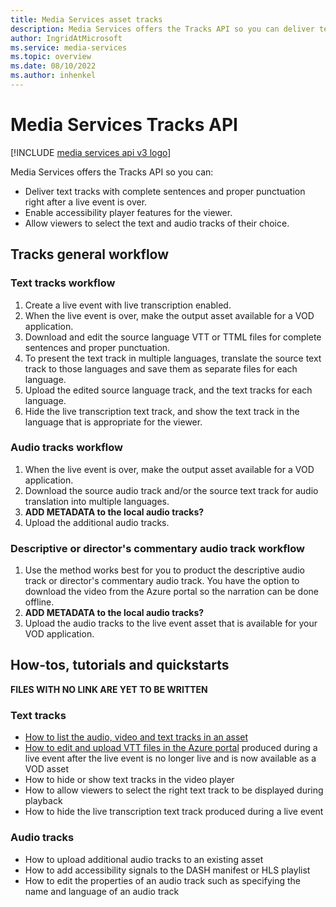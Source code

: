 ```yaml
---
title: Media Services asset tracks
description: Media Services offers the Tracks API so you can deliver text tracks with complete sentences and proper punctuation right after a live event is over, enable accessibility player features for the viewer, allow viewers to select the text and audio tracks of their choice.
author: IngridAtMicrosoft
ms.service: media-services
ms.topic: overview
ms.date: 08/10/2022
ms.author: inhenkel
---
```


# Media Services Tracks API

[!INCLUDE [media services api v3 logo](./includes/v3-hr.md)]

Media Services offers the Tracks API so you can:

- Deliver text tracks with complete sentences and proper punctuation right after a live event is over.
- Enable accessibility player features for the viewer.
- Allow viewers to select the text and audio tracks of their choice.

## Tracks general workflow

### Text tracks workflow

1. Create a live event with live transcription enabled.
1. When the live event is over, make the output asset available for a VOD application.
1. Download and edit the source language VTT or TTML files for complete sentences and proper punctuation.
1. To present the text track in multiple languages, translate the source text track to those languages and save them as separate files for each language.
1. Upload the edited source language track, and the text tracks for each language.
1. Hide the live transcription text track, and show the text track in the language that is appropriate for the viewer.

### Audio tracks workflow

1. When the live event is over, make the output asset available for a VOD application.
1. Download the source audio track and/or the source text track for audio translation into multiple languages.
1. **ADD METADATA to the local audio tracks?**
1. Upload the additional audio tracks.

### Descriptive or director's commentary audio track workflow

1. Use the method works best for you to product the descriptive audio track or director's commentary audio track. You have the option to download the video from the Azure portal so the narration can be done offline.
1. **ADD METADATA to the local audio tracks?**
1. Upload the audio tracks to the live event asset that is available for your VOD application.

## How-tos, tutorials and quickstarts

**FILES WITH NO LINK ARE YET TO BE WRITTEN**

### Text tracks

- [How to list the audio, video and text tracks in an asset](tracks-list-how-to.md)
- [How to edit and upload VTT files in the Azure portal](tracks-edit-track-portal-how-to.md) produced during a live event after the live event is no longer live and is now available as a VOD asset
- How to hide or show text tracks in the video player
- How to allow viewers to select the right text track to be displayed during playback
- How to hide the live transcription text track produced during a live event

### Audio tracks

- How to upload additional audio tracks to an existing asset
- How to add accessibility signals to the DASH manifest or HLS playlist
- How to edit the properties of an audio track such as specifying the name and language of an audio track